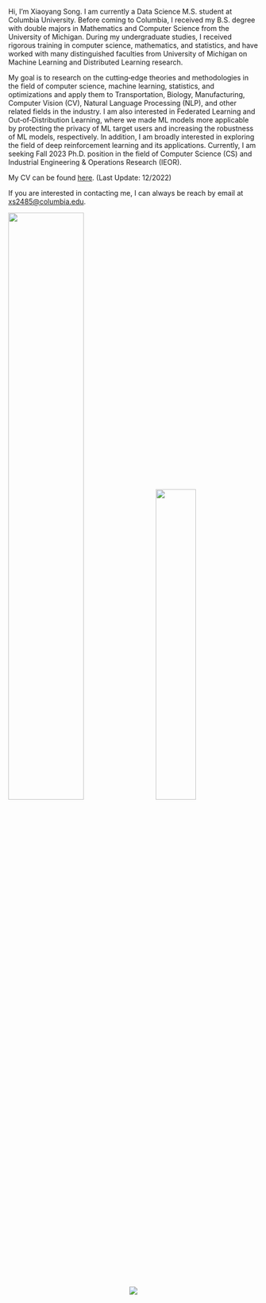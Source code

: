 Hi, I’m Xiaoyang Song. I am currently a Data Science M.S. student at Columbia University. Before coming to Columbia, I received my B.S. degree with double majors in Mathematics and Computer Science from the University of Michigan. During my undergraduate studies, I received rigorous training in computer science, mathematics, and statistics, and have worked with many distinguished faculties from University of Michigan on Machine Learning and Distributed Learning research. 

My goal is to research on the cutting‐edge theories and methodologies in the field of computer science, machine learning, statistics, and optimizations and apply them to Transportation, Biology, Manufacturing, Computer Vision (CV), Natural Language Processing (NLP), and other related fields in the industry. I am also interested in Federated Learning and Out‐of‐Distribution Learning, where we made ML models more applicable by protecting the privacy of ML target users and increasing the robustness of ML models, respectively. In addition, I am broadly interested in exploring the field of deep reinforcement learning and its applications. Currently, I am seeking Fall 2023 Ph.D. position in the field of Computer Science (CS) and Industrial Engineering & Operations Research (IEOR). 

My CV can be found [here](https://github.com/Xiaoyang-Song/Xiaoyang-Song/blob/main/Xiaoyang%20Song%20CV.pdf). (Last Update: 12/2022)

If you are interested in contacting me, I can always be reach by email at xs2485@columbia.edu. 

<div class='container'>
<img style="height: auto; width: 55%;" class="img" src="https://github-readme-stats-deployment-2rddv30i8-xiaoyang-song.vercel.app/api?username=Xiaoyang-Song&theme=radical&show_icons=true&count_private=true" />
&nbsp;
&nbsp;
<img style="height: auto; width: 40%;" class="img" src="https://github-readme-stats-deployment-2rddv30i8-xiaoyang-song.vercel.app/api/top-langs/?username=Xiaoyang-Song&langs_count=8&layout=compact&theme=highcontrast&hide=jupyter%20notebook,makefile,shaderlab&count_private=true" /></div>
</div>

<p align="center">
 <img align="center" src="https://github-readme-stats.vercel.app/api/wakatime?username=xysong25&theme=tokyonight&v=2" />
</p>
<!---
Xiaoyang-Song/Xiaoyang-Song is a ✨ special ✨ repository because its `README.md` (this file) appears on your GitHub profile.
You can click the Preview link to take a look at your changes.
--->
